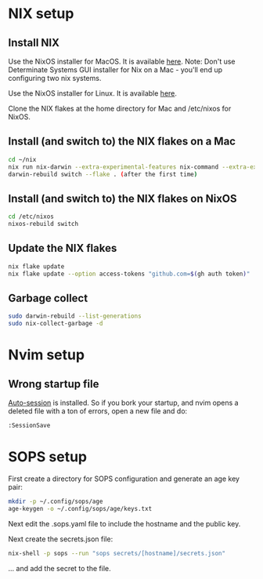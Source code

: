 # NIX setup

## Install NIX

Use the NixOS installer for MacOS. It is available [here](https://nixos.org/download.html).
Note: Don't use Determinate Systems GUI installer for Nix on a Mac - you'll end up configuring two nix systems.

Use the NixOS installer for Linux. It is available [here](https://nixos.org/download.html).

Clone the NIX flakes at the home directory for Mac and /etc/nixos for NixOS.

## Install (and switch to) the NIX flakes on a Mac

```bash
cd ~/nix
nix run nix-darwin --extra-experimental-features nix-command --extra-experimental-features flakes -- switch --flake . (first time)
darwin-rebuild switch --flake . (after the first time)
```

## Install (and switch to) the NIX flakes on NixOS

```bash
cd /etc/nixos
nixos-rebuild switch
```

## Update the NIX flakes

```bash
nix flake update
nix flake update --option access-tokens "github.com=$(gh auth token)"
```

## Garbage collect

```bash
sudo darwin-rebuild --list-generations
sudo nix-collect-garbage -d
```

# Nvim setup

## Wrong startup file

[Auto-session](https://github.com/rmagatti/auto-session) is installed. So if you bork your startup, and nvim opens a deleted file with a ton of errors, open a new file and do:

```bash
:SessionSave
```

# SOPS setup

First create a directory for SOPS configuration and generate an age key pair:

```bash
mkdir -p ~/.config/sops/age
age-keygen -o ~/.config/sops/age/keys.txt
```

Next edit the .sops.yaml file to include the hostname and the public key.

Next create the secrets.json file:

```bash
nix-shell -p sops --run "sops secrets/[hostname]/secrets.json"
```

... and add the secret to the file.
